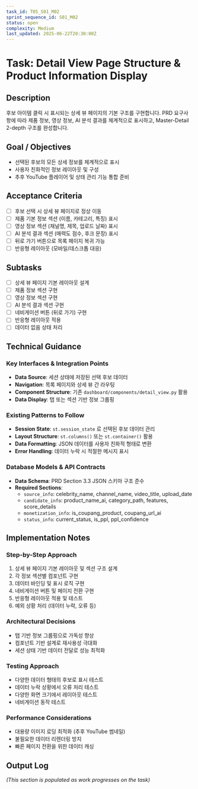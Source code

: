 ```yaml
---
task_id: T05_S01_M02
sprint_sequence_id: S01_M02
status: open
complexity: Medium
last_updated: 2025-06-22T20:30:00Z
---
```


# Task: Detail View Page Structure & Product Information Display

## Description
후보 아이템 클릭 시 표시되는 상세 뷰 페이지의 기본 구조를 구현합니다. PRD 요구사항에 따라 제품 정보, 영상 정보, AI 분석 결과를 체계적으로 표시하고, Master-Detail 2-depth 구조를 완성합니다.

## Goal / Objectives
- 선택된 후보의 모든 상세 정보를 체계적으로 표시
- 사용자 친화적인 정보 레이아웃 및 구성
- 추후 YouTube 플레이어 및 상태 관리 기능 통합 준비

## Acceptance Criteria
- [ ] 후보 선택 시 상세 뷰 페이지로 정상 이동
- [ ] 제품 기본 정보 섹션 (이름, 카테고리, 특징) 표시
- [ ] 영상 정보 섹션 (채널명, 제목, 업로드 날짜) 표시
- [ ] AI 분석 결과 섹션 (매력도 점수, 후크 문장) 표시
- [ ] 뒤로 가기 버튼으로 목록 페이지 복귀 가능
- [ ] 반응형 레이아웃 (모바일/데스크톱 대응)

## Subtasks
- [ ] 상세 뷰 페이지 기본 레이아웃 설계
- [ ] 제품 정보 섹션 구현
- [ ] 영상 정보 섹션 구현
- [ ] AI 분석 결과 섹션 구현
- [ ] 네비게이션 버튼 (뒤로 가기) 구현
- [ ] 반응형 레이아웃 적용
- [ ] 데이터 없음 상태 처리

## Technical Guidance

### Key Interfaces & Integration Points
- **Data Source**: 세션 상태에 저장된 선택 후보 데이터
- **Navigation**: 목록 페이지와 상세 뷰 간 라우팅
- **Component Structure**: 기존 `dashboard/components/detail_view.py` 활용
- **Data Display**: 탭 또는 섹션 기반 정보 그룹핑

### Existing Patterns to Follow
- **Session State**: `st.session_state` 로 선택된 후보 데이터 관리
- **Layout Structure**: `st.columns()` 또는 `st.container()` 활용
- **Data Formatting**: JSON 데이터를 사용자 친화적 형태로 변환
- **Error Handling**: 데이터 누락 시 적절한 메시지 표시

### Database Models & API Contracts
- **Data Schema**: PRD Section 3.3 JSON 스키마 구조 준수
- **Required Sections**: 
  - `source_info`: celebrity_name, channel_name, video_title, upload_date
  - `candidate_info`: product_name_ai, category_path, features, score_details
  - `monetization_info`: is_coupang_product, coupang_url_ai
  - `status_info`: current_status, is_ppl, ppl_confidence

## Implementation Notes

### Step-by-Step Approach
1. 상세 뷰 페이지 기본 레이아웃 및 섹션 구조 설계
2. 각 정보 섹션별 컴포넌트 구현
3. 데이터 바인딩 및 표시 로직 구현
4. 네비게이션 버튼 및 페이지 전환 구현
5. 반응형 레이아웃 적용 및 테스트
6. 예외 상황 처리 (데이터 누락, 오류 등)

### Architectural Decisions
- 탭 기반 정보 그룹핑으로 가독성 향상
- 컴포넌트 기반 설계로 재사용성 극대화
- 세션 상태 기반 데이터 전달로 성능 최적화

### Testing Approach
- 다양한 데이터 형태의 후보로 표시 테스트
- 데이터 누락 상황에서 오류 처리 테스트
- 다양한 화면 크기에서 레이아웃 테스트
- 네비게이션 동작 테스트

### Performance Considerations
- 대용량 이미지 로딩 최적화 (추후 YouTube 썸네일)
- 불필요한 데이터 리렌더링 방지
- 빠른 페이지 전환을 위한 데이터 캐싱

## Output Log
*(This section is populated as work progresses on the task)*